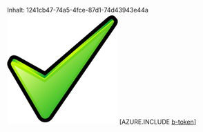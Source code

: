Inhalt: 1241cb47-74a5-4fce-87d1-74d43943e44a![Bild](b2e3fc23-36d9-4d50-b26c-31b4e6be8872.png)
[AZURE.INCLUDE [b-token](2cc7db11-84c4-4d38-9e97-789549c271d3.md)]
